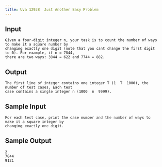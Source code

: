 ```yaml
---
title: Uva 12938  Just Another Easy Problem
---
```



## Input

```text
Given a four-digit integer n, your task is to count the number of ways to make it a square number by
changing exactly one digit (note that you cant change the first digit to 0). For example, if n = 7844,
there are two ways: 3844 = 622 and 7744 = 882.
```

## Output

```text
The first line of integer contains one integer T (1  T  1000), the number of test cases. Each test
case contains a single integer n (1000  n  9999).

```

## Sample Input

```text
For each test case, print the case number and the number of ways to make it a square integer by
changing exactly one digit.

```

## Sample Output

```text
2
7844
9121

```
